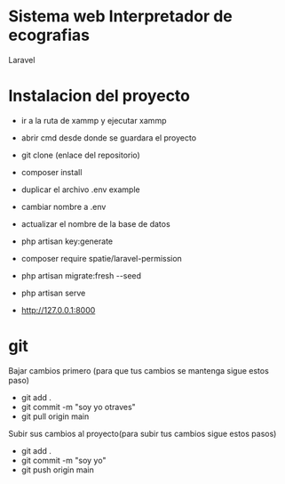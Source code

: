 # Sistema web Interpretador de ecografias 
Laravel

# Instalacion del proyecto

-   ir a la ruta de xammp y ejecutar xammp
-   abrir cmd desde donde se guardara el proyecto
-   git clone (enlace del repositorio)
-   composer install
-   duplicar el archivo .env example
-   cambiar nombre a .env
-   actualizar el nombre de la base de datos
-   php artisan key:generate

-   composer require spatie/laravel-permission
-   php artisan migrate:fresh --seed
-   php artisan serve
-   http://127.0.0.1:8000

# git

Bajar cambios primero (para que tus cambios se mantenga sigue estos paso)

-   git add .
-   git commit -m "soy yo otraves"
-   git pull origin main

Subir sus cambios al proyecto(para subir tus cambios sigue estos pasos)

-   git add .
-   git commit -m "soy yo"
-   git push origin main

